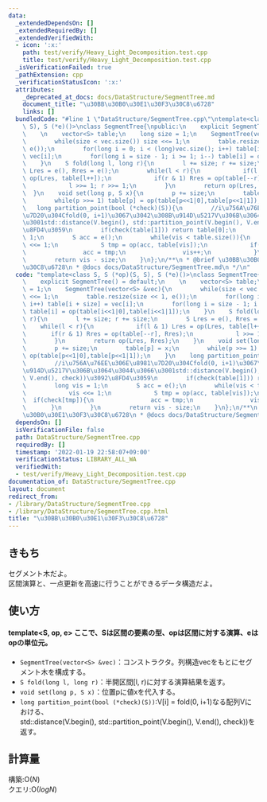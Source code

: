 ```yaml
---
data:
  _extendedDependsOn: []
  _extendedRequiredBy: []
  _extendedVerifiedWith:
  - icon: ':x:'
    path: test/verify/Heavy_Light_Decomposition.test.cpp
    title: test/verify/Heavy_Light_Decomposition.test.cpp
  _isVerificationFailed: true
  _pathExtension: cpp
  _verificationStatusIcon: ':x:'
  attributes:
    _deprecated_at_docs: docs/DataStructure/SegmentTree.md
    document_title: "\u30BB\u30B0\u30E1\u30F3\u30C8\u6728"
    links: []
  bundledCode: "#line 1 \"DataStructure/SegmentTree.cpp\"\ntemplate<class S, S (*op)(S,\
    \ S), S (*e)()>\nclass SegmentTree{\npublic:\n    explicit SegmentTree() = default;\n\
    \    \n    vector<S> table;\n    long size = 1;\n    SegmentTree(vector<S> &vec){\n\
    \        while(size < vec.size()) size <<= 1;\n        table.resize(size << 1,\
    \ e());\n        for(long i = 0; i < (long)vec.size(); i++) table[i + size] =\
    \ vec[i];\n        for(long i = size - 1; i >= 1; i--) table[i] = op(table[i<<1|0],table[i<<1|1]);\n\
    \    }\n    S fold(long l, long r){\n        l += size; r += size;\n        S\
    \ Lres = e(), Rres = e();\n        while(l < r){\n            if(l & 1) Lres =\
    \ op(Lres, table[l++]);\n            if(r & 1) Rres = op(table[--r], Rres);\n\
    \            l >>= 1; r >>= 1;\n        }\n        return op(Lres, Rres);\n  \
    \  }\n    void set(long p, S x){\n        p += size;\n        table[p] = x;\n\
    \        while(p >>= 1) table[p] = op(table[p<<1|0],table[p<<1|1]);\n    }\n \
    \   long partition_point(bool (*check)(S)){\n        //i\u756A\u76EE\u306E\u8981\
    \u7D20\u304Cfold(0, i+1)\u3067\u3042\u308B\u914D\u5217V\u306B\u3064\u3044\u3066\
    \u3001std::distance(V.begin(), std::partition_point(V.begin(), V.end(), check))\u3092\
    \u8FD4\u3059\n        if(check(table[1])) return table[0];\n        long vis =\
    \ 1;\n        S acc = e();\n        while(vis < table.size()){\n            vis\
    \ <<= 1;\n            S tmp = op(acc, table[vis]);\n            if(check[tmp]){\n\
    \                acc = tmp;\n                vis++;\n            }\n        }\n\
    \        return vis - size;\n    }\n};\n/**\n * @brief \u30BB\u30B0\u30E1\u30F3\
    \u30C8\u6728\n * @docs docs/DataStructure/SegmentTree.md\n */\n"
  code: "template<class S, S (*op)(S, S), S (*e)()>\nclass SegmentTree{\npublic:\n\
    \    explicit SegmentTree() = default;\n    \n    vector<S> table;\n    long size\
    \ = 1;\n    SegmentTree(vector<S> &vec){\n        while(size < vec.size()) size\
    \ <<= 1;\n        table.resize(size << 1, e());\n        for(long i = 0; i < (long)vec.size();\
    \ i++) table[i + size] = vec[i];\n        for(long i = size - 1; i >= 1; i--)\
    \ table[i] = op(table[i<<1|0],table[i<<1|1]);\n    }\n    S fold(long l, long\
    \ r){\n        l += size; r += size;\n        S Lres = e(), Rres = e();\n    \
    \    while(l < r){\n            if(l & 1) Lres = op(Lres, table[l++]);\n     \
    \       if(r & 1) Rres = op(table[--r], Rres);\n            l >>= 1; r >>= 1;\n\
    \        }\n        return op(Lres, Rres);\n    }\n    void set(long p, S x){\n\
    \        p += size;\n        table[p] = x;\n        while(p >>= 1) table[p] =\
    \ op(table[p<<1|0],table[p<<1|1]);\n    }\n    long partition_point(bool (*check)(S)){\n\
    \        //i\u756A\u76EE\u306E\u8981\u7D20\u304Cfold(0, i+1)\u3067\u3042\u308B\
    \u914D\u5217V\u306B\u3064\u3044\u3066\u3001std::distance(V.begin(), std::partition_point(V.begin(),\
    \ V.end(), check))\u3092\u8FD4\u3059\n        if(check(table[1])) return table[0];\n\
    \        long vis = 1;\n        S acc = e();\n        while(vis < table.size()){\n\
    \            vis <<= 1;\n            S tmp = op(acc, table[vis]);\n          \
    \  if(check[tmp]){\n                acc = tmp;\n                vis++;\n     \
    \       }\n        }\n        return vis - size;\n    }\n};\n/**\n * @brief \u30BB\
    \u30B0\u30E1\u30F3\u30C8\u6728\n * @docs docs/DataStructure/SegmentTree.md\n */\n"
  dependsOn: []
  isVerificationFile: false
  path: DataStructure/SegmentTree.cpp
  requiredBy: []
  timestamp: '2022-01-19 22:58:07+09:00'
  verificationStatus: LIBRARY_ALL_WA
  verifiedWith:
  - test/verify/Heavy_Light_Decomposition.test.cpp
documentation_of: DataStructure/SegmentTree.cpp
layout: document
redirect_from:
- /library/DataStructure/SegmentTree.cpp
- /library/DataStructure/SegmentTree.cpp.html
title: "\u30BB\u30B0\u30E1\u30F3\u30C8\u6728"
---
```

## きもち  
セグメント木だよ。  
区間演算と、一点更新を高速に行うことができるデータ構造だよ。  

## 使い方  
#### template<S, op, e> ここで、Sは区間の要素の型、opは区間に対する演算、eはopの単位元。  
- `SegmentTree(vector<S> &vec)`：コンストラクタ。列構造vecをもとにセグメント木を構成する。  
- `S fold(long l, long r)`：半開区間\[l, r)に対する演算結果を返す。  
- `void set(long p, S x)`：位置pに値xを代入する。  
- `long partition_point(bool (*check)(S))`:V[i] = fold(0, i+1)なる配列Vにおける、  
std::distance(V.begin(), std::partition_point(V.begin(), V.end(), check))を返す。

## 計算量

構築:$\mathrm{O}(N)$  
クエリ:$\mathrm{O}(logN)$  
